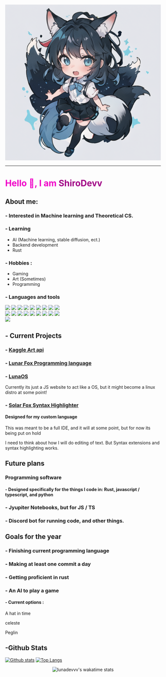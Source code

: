 <img src="/348402799079475732.png">

---

## <h1 style="color : #f000c8;">Hello 👋, I am <span style="color: #a10086">ShiroDevv<span></h2>

## About me:
### - Interested in Machine learning and Theoretical CS.

### - Learning
* AI (Machine learning, stable diffusion, ect.)
* Backend development
* Rust

### - Hobbies : 
* Gaming
* Art (Sometimes)
* Programming

### - Languages and tools
<p float="left">
<img src="https://cdn.jsdelivr.net/gh/devicons/devicon/icons/android/android-original-wordmark.svg" width=50 />
<img src="https://cdn.jsdelivr.net/gh/devicons/devicon/icons/css3/css3-original.svg" width=50/>
<img src="https://cdn.jsdelivr.net/gh/devicons/devicon/icons/discordjs/discordjs-original.svg" width=50/>
<img src="https://cdn.jsdelivr.net/gh/devicons/devicon/icons/electron/electron-original.svg" width=50/>
<img src="https://cdn.jsdelivr.net/gh/devicons/devicon/icons/express/express-original.svg" width=50/>
<img src="https://cdn.jsdelivr.net/gh/devicons/devicon/icons/firefox/firefox-original.svg" width=50/>
<img src="https://cdn.jsdelivr.net/gh/devicons/devicon/icons/github/github-original.svg" width=50/>
<img src="https://cdn.jsdelivr.net/gh/devicons/devicon/icons/html5/html5-original.svg" width=50/>
<img src="https://cdn.jsdelivr.net/gh/devicons/devicon/icons/javascript/javascript-original.svg" width=50/><br>
<img src="https://cdn.jsdelivr.net/gh/devicons/devicon/icons/kaggle/kaggle-original.svg" width=50/>
<img src="https://cdn.jsdelivr.net/gh/devicons/devicon/icons/nodejs/nodejs-original.svg" width=50/>
<img src="https://cdn.jsdelivr.net/gh/devicons/devicon/icons/npm/npm-original-wordmark.svg" width=50/>
<img src="https://cdn.jsdelivr.net/gh/devicons/devicon/icons/python/python-original.svg" width=50/>
<img src="https://cdn.jsdelivr.net/gh/devicons/devicon/icons/pytorch/pytorch-original.svg" width=50/>
<img src="https://cdn.jsdelivr.net/gh/devicons/devicon/icons/raspberrypi/raspberrypi-original.svg" width=50/>
<img src="https://cdn.jsdelivr.net/gh/devicons/devicon/icons/rust/rust-plain.svg" width=50/>
<img src="https://cdn.jsdelivr.net/gh/devicons/devicon/icons/typescript/typescript-original.svg" width=50/>
<img src="https://cdn.jsdelivr.net/gh/devicons/devicon/icons/vscode/vscode-original.svg" width=50/>
<br>
<img src="https://wakatime.com/badge/user/fe27b223-b910-4bb2-a34c-7d71bfa83299.svg">
</p>


## - Current Projects
### - [Kaggle Art api](https://www.kaggle.com/code/lunadevvv/shirobots-art-api/notebook)

### - [Lunar Fox Programming language](https://github.com/lunadevvv/LunarFox)

### - [LunaOS](https://github.com/lunadevvv/website)
Currently its just a JS website to act like a OS, but it might become a linux distro at some point!

### - [Solar Fox Syntax Highlighter](https://github.com/lunadevvv/SolarFox)
#### Designed for my custom language
This was meant to be a full IDE, and it will at some point, but for now its being put on hold

I need to think about how I will do editing of text. But Syntax extensions and syntax highlighting works.

## Future plans

### Programming software
#### - Designed specifically for the things I code in: Rust, javascript / typescript, and python

### - Jyupiter Notebooks, but for JS / TS

### - Discord bot for running code, and other things.

## Goals for the year
### - Finishing current programming language
### - Making at least one commit a day
### - Getting proficient in rust
### - An AI to play a game
#### - Current options :
A hat in time

celeste

Peglin
## -Github Stats
[![Github stats](https://github-readme-stats.vercel.app/api?username=lunadevvv&show_icons=true&theme=tokyonight)](https://github.com/lunadevvv/website)  [![Top Langs](https://github-readme-stats.vercel.app/api/top-langs/?username=lunadevvv&layout=donut&theme=tokyonight)](https://github.com/lunadevvv/lunarfox)  

<p align="center">
  <img src="https://github-readme-stats.vercel.app/api/wakatime?username=lunadevvv&theme=tokyonight" alt="lunadevvv's wakatime stats"/>
</p>
